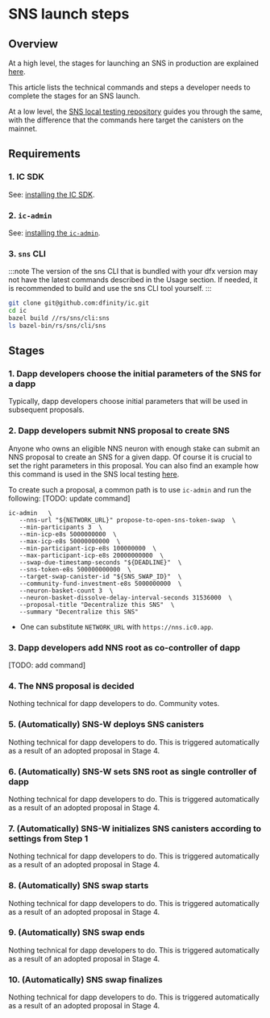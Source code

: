 # SNS launch steps

## Overview
At a high level, the stages for launching an SNS in production are explained [here](../launching/launch-summary.md).

This article lists the technical commands and steps a developer needs to complete the stages for an SNS launch.

At a low level, the [SNS local testing repository](../testing/testing-locally.md) guides you
through the same, with the difference that the commands here target the canisters on the mainnet.

## Requirements

### 1. IC SDK

See: [installing the IC SDK](../../../setup/install).

### 2. `ic-admin`

See: [installing the `ic-admin`](../../../setup/ic-admin.md).

### 3. `sns` CLI

:::note
The version of the sns CLI that is bundled with your dfx version may not have the latest commands described in the Usage section. If needed, it is recommended to build and use the sns CLI tool yourself.
:::

```bash
git clone git@github.com:dfinity/ic.git
cd ic
bazel build //rs/sns/cli:sns
ls bazel-bin/rs/sns/cli/sns 
```
## Stages

### 1. Dapp developers choose the initial parameters of the SNS for a dapp

Typically, dapp developers choose initial parameters that will be used in subsequent proposals.

### 2. Dapp developers submit NNS proposal to create SNS

Anyone who owns an eligible NNS neuron with enough stake can submit an NNS proposal to create an
SNS for a given dapp.
Of course it is crucial to set the right parameters in this proposal.
You can also find an example how this command is used in the SNS local testing
[here](https://github.com/dfinity/sns-testing/blob/main/open_sns_sale.sh#L11-L26).

To create such a proposal, a common path is to use `ic-admin` and run the following:
[TODO: update command]
```
ic-admin   \
   --nns-url "${NETWORK_URL}" propose-to-open-sns-token-swap  \
   --min-participants 3  \
   --min-icp-e8s 5000000000  \
   --max-icp-e8s 50000000000  \
   --min-participant-icp-e8s 100000000  \
   --max-participant-icp-e8s 20000000000  \
   --swap-due-timestamp-seconds "${DEADLINE}"  \
   --sns-token-e8s 500000000000  \
   --target-swap-canister-id "${SNS_SWAP_ID}"  \
   --community-fund-investment-e8s 5000000000  \
   --neuron-basket-count 3  \
   --neuron-basket-dissolve-delay-interval-seconds 31536000  \
   --proposal-title "Decentralize this SNS"  \
   --summary "Decentralize this SNS"
```

* One can substitute `NETWORK_URL` with `https://nns.ic0.app`.

### 3. Dapp developers add NNS root as co-controller of dapp

[TODO: add command]

### 4. The NNS proposal is decided
Nothing technical for dapp developers to do. Community votes.


### 5. (Automatically) SNS-W deploys SNS canisters
Nothing technical for dapp developers to do. This is triggered automatically as a result
of an adopted proposal in Stage 4.

### 6. (Automatically) SNS-W sets SNS root as single controller of dapp
Nothing technical for dapp developers to do. This is triggered automatically as a result
of an adopted proposal in Stage 4.

### 7. (Automatically) SNS-W initializes SNS canisters according to settings from Step 1
Nothing technical for dapp developers to do. This is triggered automatically as a result
of an adopted proposal in Stage 4.

### 8. (Automatically) SNS swap starts
Nothing technical for dapp developers to do. This is triggered automatically as a result
of an adopted proposal in Stage 4.

### 9. (Automatically) SNS swap ends
Nothing technical for dapp developers to do. This is triggered automatically as a result
of an adopted proposal in Stage 4.

### 10. (Automatically) SNS swap finalizes
Nothing technical for dapp developers to do. This is triggered automatically as a result
of an adopted proposal in Stage 4.
